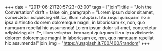 +++
date = "2017-06-21T20:57:23+02:00"
tags = ["join"]
title = "Join the Conversation"
draft = false
join_paragraph = "Lorem ipsum dolor sit amet, consectetur adipisicing elit. Ex, illum voluptas. Iste sequi quisquam illo a ipsa distinctio dolorem doloremque magni, in laboriosam ex, non, quo numquam repellat hic assumenda! Lorem ipsum dolor sit amet, consectetur adipisicing elit. Ex, illum voluptas. Iste sequi quisquam illo a ipsa distinctio dolorem doloremque magni, in laboriosam ex, non, quo numquam repellat hic assumenda!"
join_img = "https://unsplash.it/700/400/?random"
+++